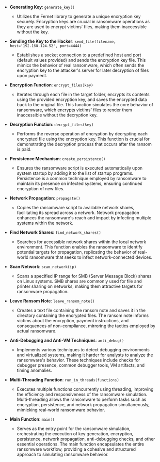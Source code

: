 - **Generating Key**: `generate_key()`
  - Utilizes the Fernet library to generate a unique encryption key securely. Encryption keys are crucial in ransomware operations as they are used to encrypt victims' files, making them inaccessible without the key.

- **Sending the Key to the Hacker**: `send_file(filename, host='192.168.124.52', port=4444)`
  - Establishes a socket connection to a predefined host and port (default values provided) and sends the encryption key file. This mimics the behavior of real ransomware, which often sends the encryption key to the attacker's server for later decryption of files upon payment.

- **Encryption Function**: `encrypt_files(key)`
  - Iterates through each file in the target folder, encrypts its contents using the provided encryption key, and saves the encrypted data back to the original file. This function simulates the core behavior of ransomware, which encrypts victims' files to render them inaccessible without the decryption key.

- **Decryption Function**: `decrypt_files(key)`
  - Performs the reverse operation of encryption by decrypting each encrypted file using the encryption key. This function is crucial for demonstrating the decryption process that occurs after the ransom is paid.

- **Persistence Mechanism**: `create_persistence()`
  - Ensures the ransomware script is executed automatically upon system startup by adding it to the list of startup programs. Persistence is a common technique employed by ransomware to maintain its presence on infected systems, ensuring continued encryption of new files.

- **Network Propagation**: `propagate()`
  - Copies the ransomware script to available network shares, facilitating its spread across a network. Network propagation enhances the ransomware's reach and impact by infecting multiple systems within the network.

- **Find Network Shares**: `find_network_shares()`
  - Searches for accessible network shares within the local network environment. This function enables the ransomware to identify potential targets for propagation, replicating the behavior of real-world ransomware that seeks to infect network-connected devices.

- **Scan Network**: `scan_network(ip)`
  - Scans a specified IP range for SMB (Server Message Block) shares on Linux systems. SMB shares are commonly used for file and printer sharing on networks, making them attractive targets for ransomware propagation.

- **Leave Ransom Note**: `leave_ransom_note()`
  - Creates a text file containing the ransom note and saves it in the directory containing the encrypted files. The ransom note informs victims about the encryption, payment instructions, and consequences of non-compliance, mirroring the tactics employed by actual ransomware.

- **Anti-Debugging and Anti-VM Techniques**: `anti_debug()`
  - Implements various techniques to detect debugging environments and virtualized systems, making it harder for analysts to analyze the ransomware's behavior. These techniques include checks for debugger presence, common debugger tools, VM artifacts, and timing anomalies.

- **Multi-Threading Function**: `run_in_threads(functions)`
  - Executes multiple functions concurrently using threading, improving the efficiency and responsiveness of the ransomware simulation. Multi-threading allows the ransomware to perform tasks such as encryption, persistence, and network propagation simultaneously, mimicking real-world ransomware behavior.

- **Main Function**: `main()`
  - Serves as the entry point for the ransomware simulation, orchestrating the execution of key generation, encryption, persistence, network propagation, anti-debugging checks, and other essential operations. The main function encapsulates the entire ransomware workflow, providing a cohesive and structured approach to simulating ransomware behavior.

